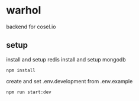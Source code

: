 # warhol
backend for cosel.io

## setup
install and setup redis
install and setup mongodb


```
npm install
```

create and set .env.development from .env.example

```
npm run start:dev
```
